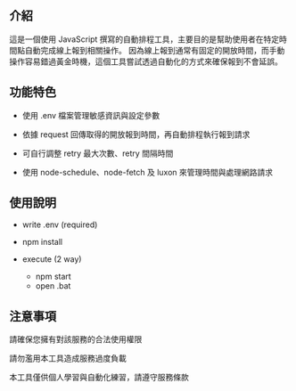 ## 介紹
這是一個使用 JavaScript 撰寫的自動排程工具，主要目的是幫助使用者在特定時間點自動完成線上報到相關操作。
因為線上報到通常有固定的開放時間，而手動操作容易錯過黃金時機，這個工具嘗試透過自動化的方式來確保報到不會延誤。

## 功能特色
- 使用 .env 檔案管理敏感資訊與設定參數

- 依據 request 回傳取得的開放報到時間，再自動排程執行報到請求

- 可自行調整 retry 最大次數、retry 間隔時間

- 使用 node-schedule、node-fetch 及 luxon 來管理時間與處理網路請求

## 使用說明
- write .env (required)

- npm install

- execute (2 way)
   - npm start
   - open .bat

## 注意事項
請確保您擁有對該服務的合法使用權限

請勿濫用本工具造成服務過度負載

本工具僅供個人學習與自動化練習，請遵守服務條款
